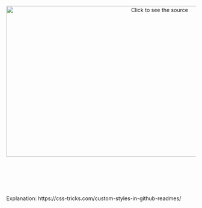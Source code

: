 <div align="center">
	<br>
	<a href="https://github.com/sindresorhus/css-in-readme-like-wat/blame/main/header.svg">
		<img src="header.svg" width="800" height="400" alt="Click to see the source">
	</a>
	<br>
</div>


<br>
<br>
<br>
<br>
<br>
<br>
Explanation: https://css-tricks.com/custom-styles-in-github-readmes/
